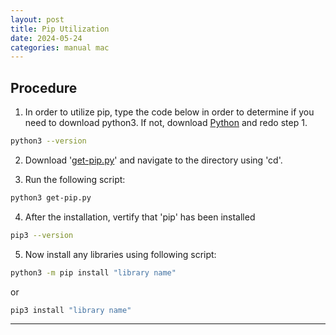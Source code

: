 ```yaml
---
layout: post
title: Pip Utilization
date: 2024-05-24
categories: manual mac
---
```

## Procedure
1. In order to utilize pip, type the code below in order to determine if you need to download python3. If not, download <a href="https://www.python.org/downloads/" target="_blank">Python</a> and redo step 1.
```bash
python3 --version
```
2. Download '<a href="https://bootstrap.pypa.io/get-pip.py" target="_blank">get-pip.py</a>' and navigate to the directory using 'cd'.

3. Run the following script:
```bash
python3 get-pip.py
```
4. After the installation, vertify that 'pip' has been installed
```bash
pip3 --version
```
5. Now install any libraries using following script:
```bash
python3 -m pip install "library name"
```  
or
```bash
pip3 install "library name"
``` 

---